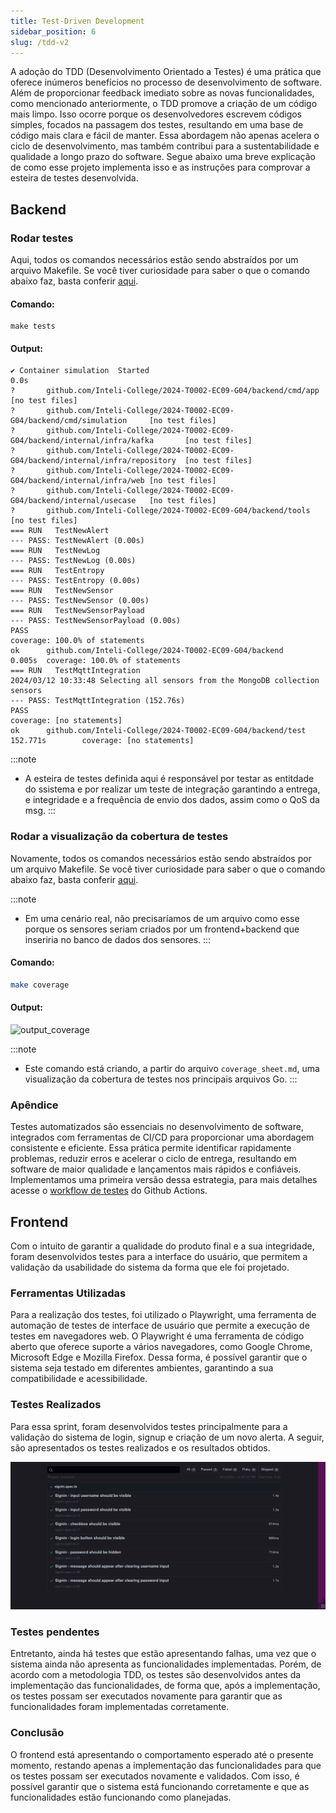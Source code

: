```yaml
---
title: Test-Driven Development
sidebar_position: 6
slug: /tdd-v2
---
```


A adoção do TDD (Desenvolvimento Orientado a Testes) é uma prática que oferece inúmeros benefícios no processo de desenvolvimento de software. Além de proporcionar feedback imediato sobre as novas funcionalidades, como mencionado anteriormente, o TDD promove a criação de um código mais limpo. Isso ocorre porque os desenvolvedores escrevem códigos simples, focados na passagem dos testes, resultando em uma base de código mais clara e fácil de manter. Essa abordagem não apenas acelera o ciclo de desenvolvimento, mas também contribui para a sustentabilidade e qualidade a longo prazo do software. Segue abaixo uma breve explicação de como esse projeto implementa isso e as instruções para comprovar a esteira de testes desenvolvida.

## Backend

### Rodar testes

Aqui, todos os comandos necessários estão sendo abstraídos por um arquivo Makefile. Se você tiver curiosidade para saber o que o comando abaixo faz, basta conferir [aqui](https://github.com/Inteli-College/2024-T0002-EC09-G04/blob/main/backend/Makefile#L1).

#### Comando:

```shell
make tests
```

#### Output:

```shell
✔ Container simulation  Started                                                                                                      0.0s 
?       github.com/Inteli-College/2024-T0002-EC09-G04/backend/cmd/app    [no test files]
?       github.com/Inteli-College/2024-T0002-EC09-G04/backend/cmd/simulation     [no test files]
?       github.com/Inteli-College/2024-T0002-EC09-G04/backend/internal/infra/kafka       [no test files]
?       github.com/Inteli-College/2024-T0002-EC09-G04/backend/internal/infra/repository  [no test files]
?       github.com/Inteli-College/2024-T0002-EC09-G04/backend/internal/infra/web [no test files]
?       github.com/Inteli-College/2024-T0002-EC09-G04/backend/internal/usecase   [no test files]
?       github.com/Inteli-College/2024-T0002-EC09-G04/backend/tools      [no test files]
=== RUN   TestNewAlert
--- PASS: TestNewAlert (0.00s)
=== RUN   TestNewLog
--- PASS: TestNewLog (0.00s)
=== RUN   TestEntropy
--- PASS: TestEntropy (0.00s)
=== RUN   TestNewSensor
--- PASS: TestNewSensor (0.00s)
=== RUN   TestNewSensorPayload
--- PASS: TestNewSensorPayload (0.00s)
PASS
coverage: 100.0% of statements
ok      github.com/Inteli-College/2024-T0002-EC09-G04/backend     0.005s  coverage: 100.0% of statements
=== RUN   TestMqttIntegration
2024/03/12 10:33:48 Selecting all sensors from the MongoDB collection sensors
--- PASS: TestMqttIntegration (152.76s)
PASS
coverage: [no statements]
ok      github.com/Inteli-College/2024-T0002-EC09-G04/backend/test       152.771s        coverage: [no statements]
```

:::note
- A esteira de testes definida aqui é responsável por testar as entitdade do ssistema e por realizar um teste de integração garantindo a entrega, e integridade e a frequência de envio dos dados, assim como o QoS da msg.
:::

### Rodar a visualização da cobertura de testes

Novamente, todos os comandos necessários estão sendo abstraídos por um arquivo Makefile. Se você tiver curiosidade para saber o que o comando abaixo faz, basta conferir [aqui](https://github.com/Inteli-College/2024-T0002-EC09-G04/blob/main/backend/Makefile#L31).

:::note
- Em uma cenário real, não precisaríamos de um arquivo como esse porque os sensores seriam criados por um frontend+backend que inseriria no banco de dados dos sensores.
:::

#### Comando:

```bash
make coverage 
```

#### Output:
![output_coverage](https://github.com/Inteli-College/2024-T0002-EC09-G04/assets/89201795/00c0ecc5-525f-4ccc-880f-272638852300)

:::note
- Este comando está criando, a partir do arquivo `coverage_sheet.md`, uma visualização da cobertura de testes nos principais arquivos Go.
:::

### Apêndice

Testes automatizados são essenciais no desenvolvimento de software, integrados com ferramentas de CI/CD para proporcionar uma abordagem consistente e eficiente. Essa prática permite identificar rapidamente problemas, reduzir erros e acelerar o ciclo de entrega, resultando em software de maior qualidade e lançamentos mais rápidos e confiáveis. Implementamos uma primeira versão dessa estrategia, para mais detalhes acesse o [workflow de testes](https://github.com/Inteli-College/2024-T0002-EC09-G04/blob/main/.github/workflows/tests.yml) do Github Actions.

## Frontend

Com o intuito de garantir a qualidade do produto final e a sua integridade, foram desenvolvidos testes para a interface do usuário, que permitem a validação da usabilidade do sistema da forma que ele foi projetado.

### Ferramentas Utilizadas

Para a realização dos testes, foi utilizado o Playwright, uma ferramenta de automação de testes de interface de usuário que permite a execução de testes em navegadores web. O Playwright é uma ferramenta de código aberto que oferece suporte a vários navegadores, como Google Chrome, Microsoft Edge e Mozilla Firefox. Dessa forma, é possível garantir que o sistema seja testado em diferentes ambientes, garantindo a sua compatibilidade e acessibilidade.

### Testes Realizados

Para essa sprint, foram desenvolvidos testes principalmente para a validação do sistema de login, signup e criação de um novo alerta. A seguir, são apresentados os testes realizados e os resultados obtidos.

![Testes Frontend](../../../static/img/frontend_test.png)

### Testes pendentes

Entretanto, ainda há testes que estão apresentando falhas, uma vez que o sistema ainda não apresenta as funcionalidades implementadas. Porém, de acordo com a metodologia TDD, os testes são desenvolvidos antes da implementação das funcionalidades, de forma que, após a implementação, os testes possam ser executados novamente para garantir que as funcionalidades foram implementadas corretamente.

### Conclusão

O frontend está apresentando o comportamento esperado até o presente momento, restando apenas a implementação das funcionalidades para que os testes possam ser executados novamente e validados. Com isso, é possível garantir que o sistema está funcionando corretamente e que as funcionalidades estão funcionando como planejadas.